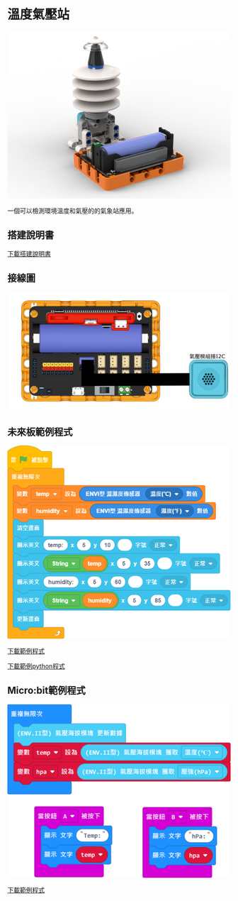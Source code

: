 # 溫度氣壓站

![](./images/temp_atmosphere_robotbit.png)

一個可以檢測環境溫度和氣壓的的氣象站應用。

## 搭建說明書

[下載搭建說明書](https://github.com/kittenbothk/kittenbothk/raw/master/Kits/weatherstation/instructions/temp_atmosphere_robotbit.pdf)

## 接線圖

![](./images/temp_atmosphere_robotbit_wiring.png)

## 未來板範例程式

![](./images/temp_atmosphere_code.png)

[下載範例程式](https://github.com/kittenbothk/kittenbothk/raw/master/Kits/weatherstation/sb3/1_temp_hpa.sb3)

[下載範例python程式](https://github.com/kittenbothk/kittenbothk/raw/master/Kits/weatherstation/py/1_temp_hpa.py)

## Micro:bit範例程式

![](./images/temp_atmosphere_code_mc.png)

[下載範例程式](https://makecode.microbit.org/_2bzDffdpHh5A)